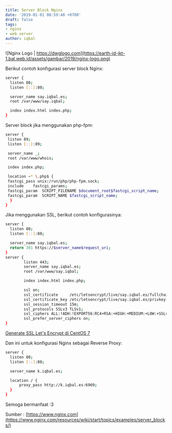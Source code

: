 ```yaml
---
title: Server Block Nginx
date: '2019-01-01 08:59:48 +0700'
draft: false
tags:
- nginx
- web server
author: iqbal
---
```


![Nginx Logo | https://dwglogo.com](https://earth-id-jkt-1.bal.web.id/assets/gambar/2019/nginx-logo.png)

Berikut contoh konfigurasi server block Nginx:

```bash
server {
  listen 80;
  listen [::]:80;

  server_name say.iqbal.es;
  root /var/www/say.iqbal;

  index index.html index.php;
}
```

Server block jika menggunakan php-fpm:

```bash
server {
 listen 89;
 listen [::]:89;

 server_name _;
 root /var/www/whois;

 index index.php;

 location ~* \.php$ {
 fastcgi_pass unix:/run/php/php-fpm.sock;
 include	fastcgi_params;
 fastcgi_param	SCRIPT_FILENAME	$document_root$fastcgi_script_name;
 fastcgi_param	SCRIPT_NAME	$fastcgi_script_name;
  }
}
```

Jika menggunakan SSL, berikut contoh konfigurasinya:


```bash
server {
  listen 80;
  listen [::]:80;

  server_name say.iqbal.es;
  return 301 https://$server_name$request_uri;
}
server {
        listen 443;
        server_name say.iqbal.es;
        root /var/www/say.iqbal;

        index index.html index.php;

        ssl on;
        ssl_certificate     /etc/letsencrypt/live/say.iqbal.es/fullchain.pem;
        ssl_certificate_key /etc/letsencrypt/live/say.iqbal.es/privkey.pem;
        ssl_session_timeout 15m;
        ssl_protocols SSLv3 TLSv1;
        ssl_ciphers ALL:!ADH:!EXPORT56:RC4+RSA:+HIGH:+MEDIUM:+LOW:+SSLv3:+EXP;
        ssl_prefer_server_ciphers on;
}
```
[Generate SSL Let's Encrypt di CentOS 7](/generate-ssl-lets-encrypt-di-centos-7/)

Dan ini untuk konfigurasi Nginx sebagai Reverse Proxy:

```bash
server {
  listen 80;
  listen [::]:80;

  server_name k.iqbal.es;

  location / {
      proxy_pass http://k.iqbal.es:6969;
  }
}
```

Semoga bermanfaat :3

Sumber : [https://www.nginx.com](https://www.nginx.com/resources/wiki/start/topics/examples/server_blocks/)
